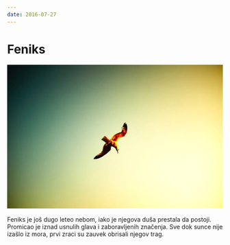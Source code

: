 ```yaml
---
date: 2016-07-27
---
```


# Feniks

![](feniks.jpg)

Feniks je još dugo leteo nebom, iako je njegova duša prestala da postoji. Promicao je iznad usnulih glava i zaboravljenih značenja. Sve dok sunce nije izašlo iz mora, prvi zraci su zauvek obrisali njegov trag.
